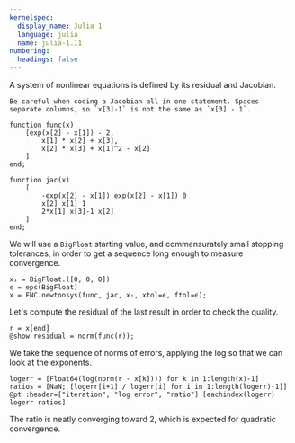 ```yaml
---
kernelspec:
  display_name: Julia 1
  language: julia
  name: julia-1.11
numbering:
  headings: false
---
```

A system of nonlinear equations is defined by its residual and Jacobian.
```{tip}
Be careful when coding a Jacobian all in one statement. Spaces separate columns, so `x[3]-1` is not the same as `x[3] - 1`.
```

```{code-cell}
function func(x)
    [exp(x[2] - x[1]) - 2,
        x[1] * x[2] + x[3],
        x[2] * x[3] + x[1]^2 - x[2]
    ]
end;

function jac(x)
    [
        -exp(x[2] - x[1]) exp(x[2] - x[1]) 0
        x[2] x[1] 1
        2*x[1] x[3]-1 x[2]
    ]
end;
```

We will use a `BigFloat` starting value, and commensurately small stopping tolerances, in order to get a sequence long enough to measure convergence.

```{code-cell}
x₁ = BigFloat.([0, 0, 0])
ϵ = eps(BigFloat)
x = FNC.newtonsys(func, jac, x₁, xtol=ϵ, ftol=ϵ);
```

Let's compute the residual of the last result in order to check the quality.

```{code-cell}
r = x[end]
@show residual = norm(func(r));
```

We take the sequence of norms of errors, applying the log so that we can look at the exponents.

```{code-cell}
logerr = [Float64(log(norm(r - x[k]))) for k in 1:length(x)-1]
ratios = [NaN; [logerr[i+1] / logerr[i] for i in 1:length(logerr)-1]]
@pt :header=["iteration", "log error", "ratio"] [eachindex(logerr) logerr ratios]
```

The ratio is neatly converging toward 2, which is expected for quadratic convergence.
